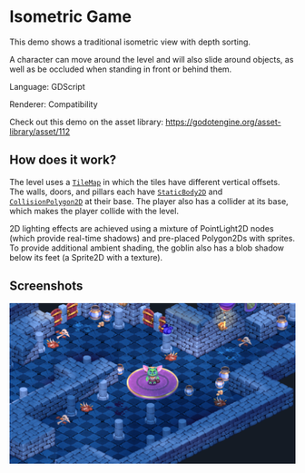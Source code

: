# Isometric Game

This demo shows a traditional isometric view with depth sorting.

A character can move around the level and will also slide around objects,
as well as be occluded when standing in front or behind them.

Language: GDScript

Renderer: Compatibility

Check out this demo on the asset library: https://godotengine.org/asset-library/asset/112

## How does it work?

The level uses a [`TileMap`](https://docs.godotengine.org/en/latest/classes/class_tilemap.html#class-tilemap)
in which the tiles have different vertical offsets.
The walls, doors, and pillars each have
[`StaticBody2D`](https://docs.godotengine.org/en/latest/classes/class_staticbody2d.html)
and [`CollisionPolygon2D`](https://docs.godotengine.org/en/latest/classes/class_collisionpolygon2d.html)
at their base. The player also has a collider at its base,
which makes the player collide with the level.

2D lighting effects are achieved using a mixture of PointLight2D nodes (which provide real-time shadows)
and pre-placed Polygon2Ds with sprites. To provide additional ambient shading, the goblin also has a blob
shadow below its feet (a Sprite2D with a texture).

## Screenshots

![Screenshot](screenshots/isometric.webp)
#
